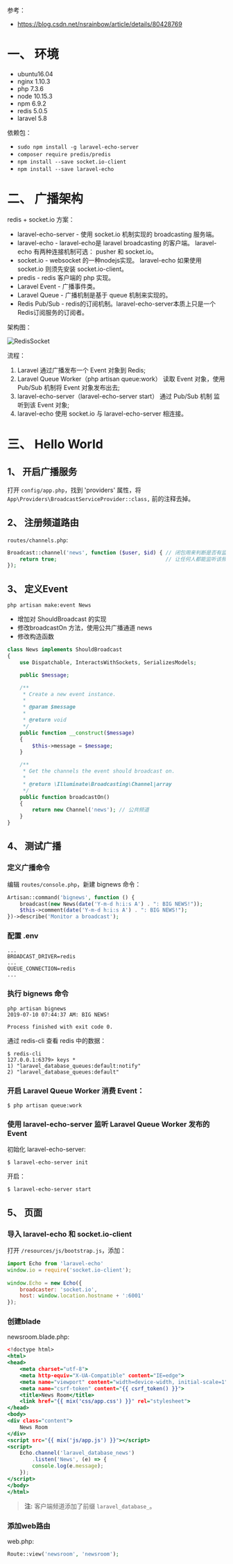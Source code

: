 参考：  
* https://blog.csdn.net/nsrainbow/article/details/80428769


# 一、 环境
* ubuntu16.04
* nginx 1.10.3
* php 7.3.6
* node 10.15.3
* npm 6.9.2
* redis 5.0.5
* laravel 5.8

依赖包：  
* `sudo npm install -g laravel-echo-server`
* `composer require predis/predis`
* `npm install --save socket.io-client`
* `npm install --save laravel-echo`

# 二、 广播架构
redis + socket.io 方案：  
* laravel-echo-server - 使用 socket.io 机制实现的 broadcasting 服务端。
* laravel-echo - laravel-echo是 laravel broadcasting 的客户端。 laravel-echo 有两种连接机制可选： pusher 和 socket.io。
* socket.io - websocket 的一种nodejs实现。 laravel-echo 如果使用 socket.io 则须先安装 socket.io-client。
* predis - redis 客户端的 php 实现。
* Laravel Event - 广播事件类。
* Laravel Queue - 广播机制是基于 queue 机制来实现的。
* Redis Pub/Sub - redis的订阅机制。laravel-echo-server本质上只是一个Redis订阅服务的订阅者。

架构图：  

![RedisSocket](https://github.com/nonelittlesong/study-resources/blob/master/images/Laravel/RedisSocket.png)  

流程：  
1. Laravel 通过广播发布一个 Event 对象到 Redis;
2. Laravel Queue Worker（php artisan queue:work） 读取 Event 对象，使用 Pub/Sub 机制将 Event 对象发布出去;
3. laravel-echo-server（laravel-echo-server start） 通过 Pub/Sub 机制 监听到该 Event 对象;
4. laravel-echo 使用 socket.io 与 laravel-echo-server 相连接。


# 三、 Hello World
## 1、 开启广播服务
打开 `config/app.php`，找到 'providers' 属性，将 `App\Providers\BroadcastServiceProvider::class,` 前的注释去掉。  

## 2、 注册频道路由
`routes/channels.php`:  
```php
Broadcast::channel('news', function ($user, $id) { // 闭包用来判断是否有监听该频道的权限
    return true;                                   // 让任何人都能监听该频道
});
```

## 3、 定义Event
```
php artisan make:event News
```
* 增加对 ShouldBroadcast 的实现
* 修改broadcastOn 方法，使用公共广播通道 news
* 修改构造函数

```php
class News implements ShouldBroadcast
{
    use Dispatchable, InteractsWithSockets, SerializesModels;

    public $message;

    /**
     * Create a new event instance.
     *
     * @param $message
     *
     * @return void
     */
    public function __construct($message)
    {
        $this->message = $message;
    }

    /**
     * Get the channels the event should broadcast on.
     *
     * @return \Illuminate\Broadcasting\Channel|array
     */
    public function broadcastOn()
    {
        return new Channel('news'); // 公共频道
    }
}
```

## 4、 测试广播
### 定义广播命令
编辑 `routes/console.php`，新建 bignews 命令：  
```php
Artisan::command('bignews', function () {
    broadcast(new News(date('Y-m-d h:i:s A') . ": BIG NEWS!"));
    $this->comment(date('Y-m-d h:i:s A') . ": BIG NEWS!");
})->describe('Monitor a broadcast');
```

### 配置 .env
```
...
BROADCAST_DRIVER=redis
...
QUEUE_CONNECTION=redis
...
```

### 执行 bignews 命令
```
php artisan bignews
2019-07-10 07:44:37 AM: BIG NEWS!

Process finished with exit code 0.
```
通过 redis-cli 查看 redis 中的数据：  
```
$ redis-cli
127.0.0.1:6379> keys *
1) "laravel_database_queues:default:notify"
2) "laravel_database_queues:default"
```
### 开启 Laravel Queue Worker 消费 Event：  
```
$ php artisan queue:work
```

### 使用 laravel-echo-server 监听 Laravel Queue Worker 发布的 Event
初始化 laravel-echo-server:  
```
$ laravel-echo-server init
```
开启：  
```
$ laravel-echo-server start
```


## 5、 页面
### 导入 laravel-echo 和 socket.io-client
打开 `/resources/js/bootstrap.js`，添加：  
```js
import Echo from 'laravel-echo'
window.io = require('socket.io-client');
 
window.Echo = new Echo({
    broadcaster: 'socket.io',
    host: window.location.hostname + ':6001'
});
```

### 创建blade
newsroom.blade.php:  
```htm
<!doctype html>
<html>
<head>
    <meta charset="utf-8">
    <meta http-equiv="X-UA-Compatible" content="IE=edge">
    <meta name="viewport" content="width=device-width, initial-scale=1">
    <meta name="csrf-token" content="{{ csrf_token() }}">
    <title>News Room</title>
    <link href="{{ mix('css/app.css') }}" rel="stylesheet">
</head>
<body>
<div class="content">
    News Room
</div>
<script src="{{ mix('js/app.js') }}"></script>
<script>
    Echo.channel('laravel_database_news')
        .listen('News', (e) => {
        console.log(e.message);
    });
</script>
</body>
</html>
```
>**注:** 客户端频道添加了前缀 `laravel_database_`。

### 添加web路由
web.php:  
```php
Route::view('newsroom', 'newsroom');
```

